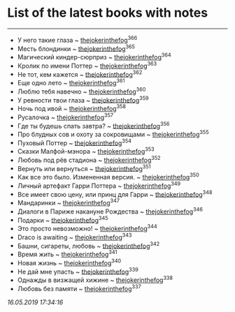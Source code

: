 # List of the latest books with notes
---

* У него такие глаза ~ [thejokerinthefog](users/317/317244423-vkontakte)<sup>366</sup>
* Месть блондинки ~ [thejokerinthefog](users/317/317244423-vkontakte)<sup>365</sup>
* Магический киндер-сюрприз ~ [thejokerinthefog](users/317/317244423-vkontakte)<sup>364</sup>
* Кролик по имени Поттер ~ [thejokerinthefog](users/317/317244423-vkontakte)<sup>363</sup>
* Не тот, кем кажется ~ [thejokerinthefog](users/317/317244423-vkontakte)<sup>362</sup>
* Еще одно лето ~ [thejokerinthefog](users/317/317244423-vkontakte)<sup>361</sup>
* Люблю тебя навечно ~ [thejokerinthefog](users/317/317244423-vkontakte)<sup>360</sup>
* У ревности твои глаза ~ [thejokerinthefog](users/317/317244423-vkontakte)<sup>359</sup>
* Ночь под ивой ~ [thejokerinthefog](users/317/317244423-vkontakte)<sup>358</sup>
* Русалочка ~ [thejokerinthefog](users/317/317244423-vkontakte)<sup>357</sup>
* Где ты будешь спать завтра? ~ [thejokerinthefog](users/317/317244423-vkontakte)<sup>356</sup>
* Про блудных сов и охоту за сокровищами ~ [thejokerinthefog](users/317/317244423-vkontakte)<sup>355</sup>
* Пуховый Поттер ~ [thejokerinthefog](users/317/317244423-vkontakte)<sup>354</sup>
* Сказки Малфой-мэнора ~ [thejokerinthefog](users/317/317244423-vkontakte)<sup>353</sup>
* Любовь под рёв стадиона ~ [thejokerinthefog](users/317/317244423-vkontakte)<sup>352</sup>
* Вернуть или вернуться ~ [thejokerinthefog](users/317/317244423-vkontakte)<sup>351</sup>
* Как все это было. Измененная версия. ~ [thejokerinthefog](users/317/317244423-vkontakte)<sup>350</sup>
* Личный артефакт Гарри Поттера ~ [thejokerinthefog](users/317/317244423-vkontakte)<sup>349</sup>
* Все имеет свою цену, или принц для Гарри ~ [thejokerinthefog](users/317/317244423-vkontakte)<sup>348</sup>
* Мандаринки ~ [thejokerinthefog](users/317/317244423-vkontakte)<sup>347</sup>
* Диалоги в Париже накануне Рождества ~ [thejokerinthefog](users/317/317244423-vkontakte)<sup>346</sup>
* Подарки ~ [thejokerinthefog](users/317/317244423-vkontakte)<sup>345</sup>
* Это просто невозможно! ~ [thejokerinthefog](users/317/317244423-vkontakte)<sup>344</sup>
* Draco is awaiting ~ [thejokerinthefog](users/317/317244423-vkontakte)<sup>343</sup>
* Башни, сигареты, любовь ~ [thejokerinthefog](users/317/317244423-vkontakte)<sup>342</sup>
* Время жить ~ [thejokerinthefog](users/317/317244423-vkontakte)<sup>341</sup>
* Новая жизнь ~ [thejokerinthefog](users/317/317244423-vkontakte)<sup>340</sup>
* Не дай мне упасть ~ [thejokerinthefog](users/317/317244423-vkontakte)<sup>339</sup>
* Однажды в визжащей хижине ~ [thejokerinthefog](users/317/317244423-vkontakte)<sup>338</sup>
* Любовь без памяти ~ [thejokerinthefog](users/317/317244423-vkontakte)<sup>337</sup>


_16.05.2019 17:34:16_
